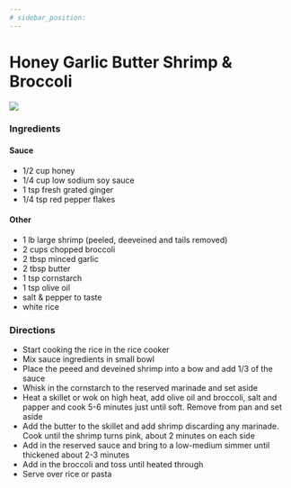 ```yaml
---
# sidebar_position:
---
```


# Honey Garlic Butter Shrimp & Broccoli

![](/img/recipes/dinner/honey-garlic-butter-shrimp-and-broccoli.jpg)

### Ingredients

#### Sauce
- 1/2 cup honey
- 1/4 cup low sodium soy sauce
- 1 tsp fresh grated ginger
- 1/4 tsp red pepper flakes

#### Other
- 1 lb large shrimp (peeled, deeveined and tails removed)
- 2 cups chopped broccoli
- 2 tbsp minced garlic
- 2 tbsp butter
- 1 tsp cornstarch
- 1 tsp olive oil
- salt & pepper to taste
- white rice

### Directions

- Start cooking the rice in the rice cooker
- Mix sauce ingredients in small bowl
- Place the peeed and deveined shrimp into a bow and add 1/3 of the sauce
- Whisk in the cornstarch to the reserved marinade and set aside
- Heat a skillet or wok on high heat, add olive oil and broccoli, salt and papper and cook 5-6 minutes just until soft. Remove from pan and set aside
- Add the butter to the skillet and add shrimp discarding any marinade. Cook until the shrimp turns pink, about 2 minutes on each side
- Add in the reserved sauce and bring to a low-medium simmer until thickened about 2-3 minutes
- Add in the broccoli and toss until heated through
- Serve over rice or pasta
